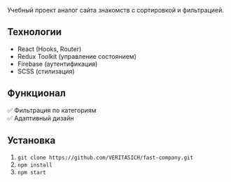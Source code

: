 Учебный проект аналог сайта знакомств с сортировкой и фильтрацией.  

## Технологии  
- React (Hooks, Router)  
- Redux Toolkit (управление состоянием)  
- Firebase (аутентификация)  
- SCSS (стилизация)  

## Функционал    
✅ Фильтрация по категориям  
✅ Адаптивный дизайн  

## Установка  
1. `git clone https://github.com/VERITASICH/fast-company.git`  
2. `npm install`  
3. `npm start`  
